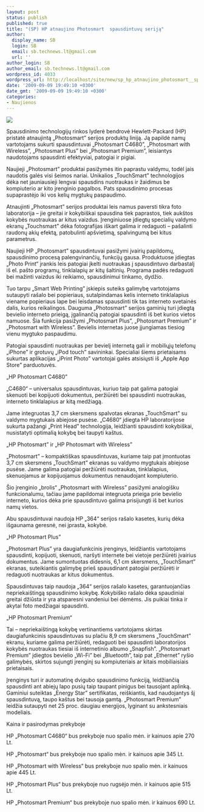 ```yaml
---
layout: post
status: publish
published: true
title: "(SP) HP atnaujino Photosmart  spausdintuvų seriją"
author:
  display_name: SB
  login: SB
  email: sb.technews.lt@gmail.com
  url: ''
author_login: SB
author_email: sb.technews.lt@gmail.com
wordpress_id: 4033
wordpress_url: http://localhost/site/new/sp_hp_atnaujino_photosmart__spausdintuvu_serija/
date: '2009-09-09 19:49:10 +0300'
date_gmt: '2009-09-09 19:49:10 +0300'
categories:
- Naujienos
---
```

<div class="imgright"><img src="http://t2.gstatic.com/images?q=tbn:PDqK1ZlB0TP_nM:http://www.techgadgets.in/images/hp-photosmart-a628.jpg"  /></div>
<p>Spausdinimo technologijų rinkos lyderė bendrovė Hewlett-Packard (HP) pristatė atnaujintą „Photosmart” serijos produktų liniją. Ją papildė namų vartotojams sukurti spausdintuvai „Photosmart C4680”, „Photosmart with Wireless”, „Photosmart Plus” bei „Photosmart Premium”, leisiantys naudotojams spausdinti efektyviai, patogiai ir pigiai.</p>
<p>Naujieji „Photosmart” produktai pasižymės itin paprastu valdymu, todėl jais naudotis galės visi šeimos nariai. Unikalios „TouchSmart” technologijos dėka net jauniausieji lengvai spausdins nuotraukas ir žaidimus be kompiuterio ar kito įrenginio pagalbos. Pats spausdinimo procesas supaprastėjo iki vos kelių mygtukų paspaudimo.</p>
<p>Atnaujinti „Photosmart” serijos produktai leis namus paversti tikra foto laboratorija – jie greitai ir kokybiškai spausdina tiek paprastos, tiek aukštos kokybės nuotraukas ar kitus vaizdus. Įrenginiuose įdiegtų specialių valdymo ekranų „Touchsmart” dėka fotografijas iškart galima ir redaguoti – pašalinti raudonų akių efektą, patobulinti apšvietimą, spalvingumą bei kitus parametrus.</p>
<p>Naujieji HP „Photosmart”  spausdintuvai pasižymi įvairių papildomų, spausdinimo procesą  palengvinančių, funkcijų gausa. Produktuose įdiegtas „Photo Print“ įrankis leis patogiai įkelti nuotraukas į spausdintuvo darbastalį iš el. pašto programų, tinklalapių ar kitų šaltinių. Programa padės redaguoti bei mažinti vaizdus iki reikiamo, spausdinimui tinkamo, dydžio.</p>
<p>Tuo tarpu „Smart Web Printing”  įskiepis suteiks galimybę vartotojams sutaupyti rašalo bei popieriaus, sutalpindamas kelis interneto tinklalapius viename popieriaus lape bei leisdamas spausdinti tik tas interneto svetainės dalis, kurios reikalingos. Dauguma „Photosmart” serijos gaminių turi įdiegtą bevielio interneto prieigą, įgalinančią patogiai spausdinti iš bet kurios vietos namuose. Šia funkcija pasižymi „Photosmart Plus”, „Photosmart Premium” ir „Photosmart with Wireless”. Bevielis internetas juose įjungiamas tiesiog vienu mygtuko paspaudimu.</p>
<p>Patogiai spausdinti nuotraukas per bevielį internetą gali ir mobiliųjų telefonų „iPhone” ir grotuvų „iPod touch” savininkai. Specialiai šiems prietaisams sukurtas aplikacijas „iPrint Photo” vartotojai galės atsisiųsti iš „Apple App Store” parduotuvės.</p>
<p>„HP Photosmart C4680”</p>
<p>„C4680“ – universalus spausdintuvas, kuriuo taip pat galima patogiai skenuoti bei kopijuoti dokumentus, peržiūrėti bei spausdinti nuotraukas, interneto tinklalapius ar kitą medžiagą.</p>
<p>Jame integruotas 3,7 cm skersmens spalvotas ekranas „TouchSmart” su valdymo mygtukais abiejose pusėse. „C4680“ įdiegta HP laboratorijose sukurta pažangi „Print Head” technologija, leidžianti spausdinti kokybiškai, nusistatyti optimalią kokybę bei taupyti kaštus.</p>
<p>„HP Photosmart” ir „HP Photosmart with Wireless”</p>
<p>„Photosmart” – kompaktiškas spausdintuvas, kuriame taip pat įmontuotas 3,7 cm skersmens „TouchSmart” ekranas su valdymo mygtukais abiejose pusėse. Jame galima patogiai peržiūrėti nuotraukas, tinklalapius, skenuojamus ar kopijuojamus dokumentus nenaudojant kompiuterio.</p>
<p>Šio įrenginio „brolis“  „Photosmart with Wireless” pasižymi analogišku funkcionalumu, tačiau jame papildomai integruota prieiga prie bevielio interneto, kurios dėka prie spausdintuvo galima prisijungti iš bet kurios namų vietos. </p>
<p>Abu spausdintuvai naudoja HP „364“  serijos rašalo kasetes, kurių dėka išgaunama geresnė, nei įprasta, kokybė.</p>
<p>„HP Photosmart Plus”</p>
<p>„Photosmart Plus” yra daugiafunkcinis įrenginys, leidžiantis vartotojams spausdinti, kopijuoti, skenuoti, naršyti internete bei vietoje peržiūrėti įvairius dokumentus. Jame sumontuotas didesnis, 6,1 cm skersmens, „TouchSmart” ekranas, suteikiantis galimybę prieš spausdinant patogiai peržiūrėti ir redaguoti nuotraukas ar kitus dokumentus.</p>
<p>Spausdintuvas taip naudoja „364“  serijos rašalo kasetes, garantuojančias nepriekaištingą spausdinimo kokybę. Kokybiško rašalo dėka spaudiniai greitai džiūsta ir yra atsparesni vandeniui bei dėmėms. Jis puikiai tinka ir akytai foto medžiagai spausdinti.</p>
<p>„HP Photosmart Premium“</p>
<p>Tai – nepriekaištingą kokybę vertinantiems vartotojams skirtas daugiafunkcinis spausdintuvas su plačiu 8,9 cm skersmens „TouchSmart” ekranu, kuriame galima peržiūrėti, redaguoti bei spausdinti laboratorijos kokybės nuotraukas tiesiai iš internetinio albumo „Snapfish”. „Photosmart Premium” įdiegtos bevielio „Wi-Fi” bei „Bluetooth”, taip pat „Ethernet” ryšio galimybės, skirtos sujungti įrenginį su kompiuteriais ar kitais mobiliaisiais prietaisais.</p>
<p>Įrenginys turi ir automatinę dvigubo spausdinimo funkciją, leidžiančią spausdinti ant abiejų lapo pusių taip taupant pinigus bei tausojant aplinką. Gaminiui suteiktas „Energy Star” sertifikatas, reiškiantis, kad naudojantys šį spausdintuvą, taupo kaštus bei tausoja gamtą. „Photosmart Premium” leidžia sutaupyti net 25 proc. daugiau energijos, lyginant su ankstesniais modeliais.</p>
<p>Kaina ir pasirodymas prekyboje</p>
<p>HP „Photosmart C4680“ bus prekyboje nuo spalio mėn. ir kainuos apie 270 Lt.</p>
<p>HP „Photosmart“ bus prekyboje nuo spalio mėn. ir kainuos apie 345 Lt.</p>
<p>HP „Photosmart with Wireless“  bus prekyboje nuo spalio mėn. ir kainuos apie 445 Lt.</p>
<p>HP „Photosmart Plus“ bus prekyboje nuo rugsėjo mėn. ir kainuos apie 515 Lt.</p>
<p>HP „Photosmart Premium“  bus prekyboje nuo spalio mėn. ir kainuos 690 Lt. </p>

